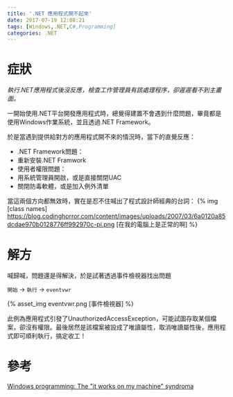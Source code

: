 ```yaml
---
title: '.NET 應用程式開不起來'
date: 2017-07-19 12:08:21
tags: [Windows,.NET,C#,Programming]
categories: .NET
---
```

# 症狀
*執行.NET應用程式後沒反應，檢查工作管理員有該處理程序，卻遲遲看不到主畫面。*

一開始使用.NET平台開發應用程式時，總覺得建置不會遇到什麼問題，畢竟都是使用Windows作業系統，並且透過.NET Framework。

<!-- more -->

於是當遇到提供給對方的應用程式開不來的情況時，當下的直覺反應：
* .NET Framework問題：
 * 重新安裝.NET Framwork
* 使用者權限問題：
 * 用系統管理員開啟，或是直接關閉UAC
 * 關閉防毒軟體，或是加入例外清單

當這兩個方向都無效時，實在是忍不住喊出了程式設計師經典的台詞：
{% img [class names] https://blog.codinghorror.com/content/images/uploads/2007/03/6a0120a85dcdae970b0128776ff992970c-pi.png [在我的電腦上是正常的啊] %}


# 解方
喊歸喊，問題還是得解決，於是試著透過事件檢視器找出問題

`開始` → `執行` → `eventvwr`

{% asset_img eventvwr.png [事件檢視器] %}

此例為應用程式引發了UnauthorizedAccessException，可能試圖存取某個檔案，卻沒有權限。最後居然是該檔案被設成了唯讀屬性，取消唯讀屬性後，應用程式即可順利執行，搞定收工！

# 參考
[Windows programming: The "it works on my machine" syndroma](http://codebetter.com/patricksmacchia/2010/04/06/windows-programming-the-quot-it-works-on-my-machine-quot-syndroma/)

